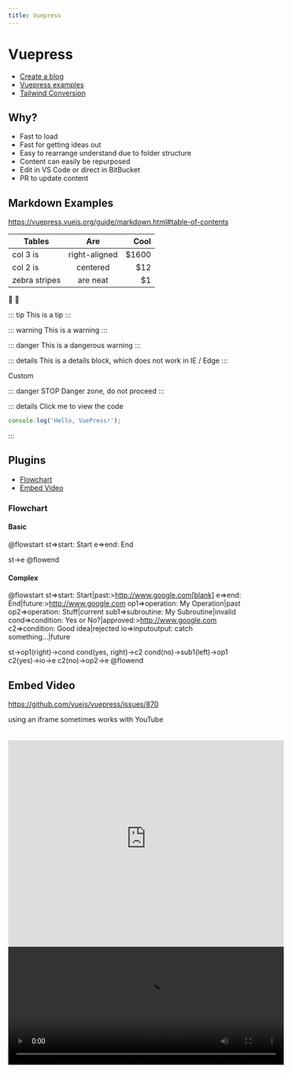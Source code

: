 ```yaml
---
title: Vuepress
---
```


# Vuepress

- [Create a blog](https://blog.logrocket.com/how-create-portfolio-blog-using-vuepress-markdown/)
- [Vuepress examples](https://vuepress-examples.netlify.com/demos/video/)
- [Tailwind Conversion](https://dev.to/vuevixens/build-a-beautiful-website-with-vuepress-and-tailwindcss--3a03)

## Why?

- Fast to load
- Fast for getting ideas out
- Easy to rearrange understand due to folder structure
- Content can easily be repurposed
- Edit in VS Code or direct in BitBucket
- PR to update content

## Markdown Examples

https://vuepress.vuejs.org/guide/markdown.html#table-of-contents

| Tables        |      Are      |   Cool |
| ------------- | :-----------: | -----: |
| col 3 is      | right-aligned | \$1600 |
| col 2 is      |   centered    |   \$12 |
| zebra stripes |   are neat    |    \$1 |

:tada: :100:

::: tip
This is a tip
:::

::: warning
This is a warning
:::

::: danger
This is a dangerous warning
:::

::: details
This is a details block, which does not work in IE / Edge
:::

Custom

::: danger STOP
Danger zone, do not proceed
:::

::: details Click me to view the code

```js
console.log('Hello, VuePress!');
```

:::

## Plugins

- [Flowchart](https://flowchart.vuepress.ulivz.com/)
- [Embed Video](https://github.com/cmrd-senya/markdown-it-html5-embed)

### Flowchart

#### Basic

@flowstart
st=>start: Start
e=>end: End

st->e
@flowend

#### Complex

@flowstart
st=>start: Start|past:>http://www.google.com[blank]
e=>end: End|future:>http://www.google.com
op1=>operation: My Operation|past
op2=>operation: Stuff|current
sub1=>subroutine: My Subroutine|invalid
cond=>condition: Yes
or No?|approved:>http://www.google.com
c2=>condition: Good idea|rejected
io=>inputoutput: catch something...|future

st->op1(right)->cond
cond(yes, right)->c2
cond(no)->sub1(left)->op1
c2(yes)->io->e
c2(no)->op2->e
@flowend

## Embed Video

https://github.com/vuejs/vuepress/issues/870

using an iframe sometimes works with YouTube

<iframe style="margin-top:20px" width="560" height="420" src="http://gensolve-docs.s3-ap-southeast-2.amazonaws.com/GPM/6.5/Videos/Administration/How%20to%20Create%20a%20Patient%20Goal/How_to_Create_a_Patient_Goal_UK.mp4" frameborder="0" allow="encrypted-media" allowfullscreen></iframe>

<video width="560" height="240" controls>
  <source src="http://gensolve-docs.s3-ap-southeast-2.amazonaws.com/GPM/6.5/Videos/Administration/How%20to%20Create%20a%20Patient%20Goal/How_to_Create_a_Patient_Goal_UK.mp4" type="video/mp4">
  Your browser does not support the video tag.
</video>
